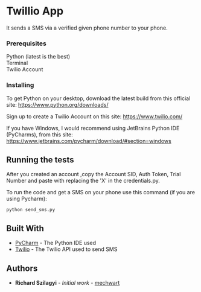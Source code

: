 # Twillio App

It sends a SMS via a verified given phone number to your phone.

### Prerequisites

Python (latest is the best)  
Terminal  
Twilio Account  

### Installing

To get Python on your desktop, download the latest build from this official site:
https://www.python.org/downloads/

Sign up to create a Twilio Account on this site: 
https://www.twilio.com/

If you have Windows, I would recommend using JetBrains Python IDE (PyCharms), from this site:
https://www.jetbrains.com/pycharm/download/#section=windows

## Running the tests

After you created an account ,copy the Account SID, Auth Token, Trial Number and paste with replacing the 'X'  in the credentials.py.

To run the code and get a SMS on your phone use this command (if you are using Pycharm):
```
python send_sms.py
```
## Built With

* [PyCharm](https://www.jetbrains.com/pycharm/) - The Python IDE used
* [Twilio](https://www.twilio.com/) - The Twilio API used to send SMS

## Authors

* **Richard Szilagyi** - *Initial work* - [mechwart](https://github.com/mechwart)

